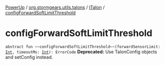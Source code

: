 [PowerUp](../../index.md) / [org.stormgears.utils.talons](../index.md) / [ITalon](index.md) / [configForwardSoftLimitThreshold](./config-forward-soft-limit-threshold.md)

# configForwardSoftLimitThreshold

`abstract fun ~~configForwardSoftLimitThreshold~~(forwardSensorLimit: `[`Int`](https://kotlinlang.org/api/latest/jvm/stdlib/kotlin/-int/index.html)`, timeoutMs: `[`Int`](https://kotlinlang.org/api/latest/jvm/stdlib/kotlin/-int/index.html)`): ErrorCode`
**Deprecated:** Use TalonConfig objects and setConfig instead.

